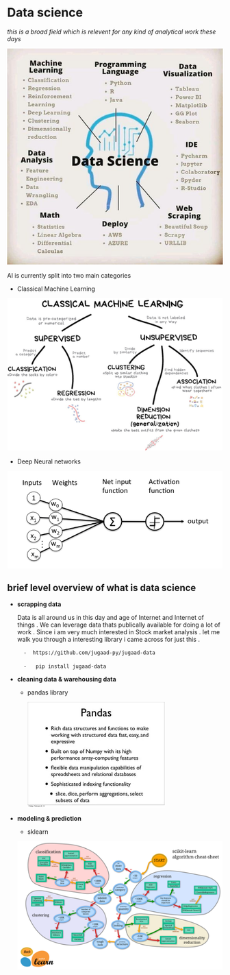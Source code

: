 #  Data science 

*this is a broad field which is relevent for any kind of analytical work these days*

![](datascience_mindmap.jpeg)


AI is currently split into two main categories 

- Classical Machine Learning 

![](mind_map_machine_learning_classical.jpeg)


- Deep Neural networks 

![](neural_networks.png)

## brief level overview of what is data science 

- **scrapping data** 

    Data is all around us in this day and age of Internet and Internet of things . We can leverage data thats publically available for doing a lot of work . Since i am very much interested in Stock market analysis . let me walk you through a interesting library i came across for just this .


        -  https://github.com/jugaad-py/jugaad-data

        -   pip install jugaad-data

- **cleaning data & warehousing data** 


    -   pandas library 

        ![](pandas.jpg)






- **modeling & prediction** 



    - sklearn

    ![](scikit-learn_mindmap.png)


    


